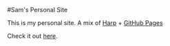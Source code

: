 #Sam's Personal Site

This is my personal site. A mix of [Harp](http://harpjs.com/) + [GitHub Pages](https://pages.github.com) 

Check it out [here](samnnodim.github.io).
